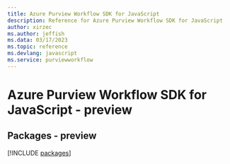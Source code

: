 ```yaml
---
title: Azure Purview Workflow SDK for JavaScript
description: Reference for Azure Purview Workflow SDK for JavaScript
author: xirzec
ms.author: jeffish
ms.data: 03/17/2023
ms.topic: reference
ms.devlang: javascript
ms.service: purviewworkflow
---
```

# Azure Purview Workflow SDK for JavaScript - preview
## Packages - preview
[!INCLUDE [packages](purview-workflow-index.md)]